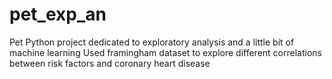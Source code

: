 # pet_exp_an
Pet Python project dedicated to exploratory analysis and a little bit of machine learning
Used framingham dataset to explore different correlations between risk factors and coronary heart disease
